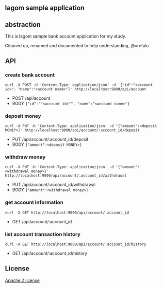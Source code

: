 lagom sample application
-------------------------

## abstraction

This is lagom sample bank account application for my study.

Cleaned up, renamed and documented to help understanding, @orefalo

## API

### create bank account

`curl -X POST -H 'Content-Type: application/json' -d '{"id":"<account id>", "name":"<account name>"}' http://localhost:9000/api/account`

+ POST /api/account
+ BODY `{"id":""<account id>"", "name":"<account name>"}`

### deposit money

`curl -X PUT -H 'Content-Type: application/json' -d '{"amount":<deposit MONEY>}' http://localhost:9000/api/account/:account_id/deposit`

+ PUT /api/account/:account_id/deposit
+ BODY `{"amount":<deposit MONEY>}`

### withdraw money

`curl -X PUT -H 'Content-Type: application/json' -d '{"amount":<withdrawal money>}' http://localhost:9000/api/account/:account_id/withdrawal`

+ PUT /api/account/:account_id/withdrawal
+ BODY `{"amount":<withdrawal money>}`

### get account information

`curl -X GET http://localhost:9000/api/account/:account_id`

+ GET /api/account/:account_id


### list account transaction history

`curl -X GET http://localhost:9000/api/account/:account_id/history`

+ GET /api/account/:account_id/history

## License

[Apache 2 license](http://www.apache.org/licenses/LICENSE-2.0)
